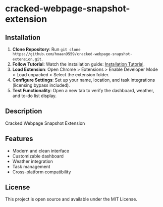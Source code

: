 # cracked-webpage-snapshot-extension

## Installation
1. **Clone Repository**: Run `git clone https://github.com/hoaan9559/cracked-webpage-snapshot-extension.git`.
2. **Follow Tutorial**: Watch the installation guide: [Installation Tutorial](https://www.youtube.com/watch?v=yVvvA8kaIuk).
3. **Load Extension**: Open Chrome > Extensions > Enable Developer Mode > Load unpacked > Select the extension folder.
4. **Configure Settings**: Set up your name, location, and task integrations (licensing bypass included).
5. **Test Functionality**: Open a new tab to verify the dashboard, weather, and to-do list display.

## Description
Cracked Webpage Snapshot Extension

## Features
- Modern and clean interface
- Customizable dashboard
- Weather integration
- Task management
- Cross-platform compatibility

## License
This project is open source and available under the MIT License.